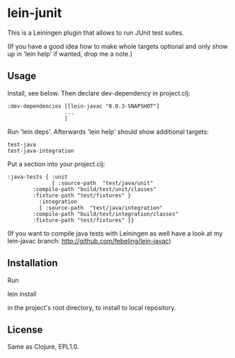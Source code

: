 # lein-junit

This is a Leiningen plugin that allows to run JUnit test suites.

(If you have a good idea how to make whole targets optional and only
show up in 'lein help' if wanted, drop me a note.)

## Usage

Install, see below. Then declare dev-dependency in project.clj:

    :dev-dependencies [[lein-javac "0.0.3-SNAPSHOT"]
                      ...
                      ]

Run 'lein deps'. Afterwards 'lein help' should show additional targets:

    test-java
    test-java-integration

Put a section into your project.clj:

    :java-tests { :unit
                  { :source-path  "test/java/unit"
		    :compile-path "build/test/unit/classes"
		    :fixture-path "test/fixtures" }
	          :integration
	          { :source-path  "test/java/integration"
		    :compile-path "build/test/integration/classes"
		    :fixture-path "test/fixtures" }}

(If you want to compile java tests with Leiningen as well have a look
at my lein-javac branch: http://github.com/febeling/lein-javac)

## Installation

Run

  lein install

in the project's root directory, to install to local repository.

## License

Same as Clojure, EPL1.0.
